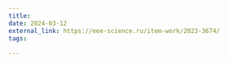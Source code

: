 ```yaml
---
title:
date: 2024-03-12
external_link: https://eee-science.ru/item-work/2023-3674/
tags:
  
---
```




<!--more-->
